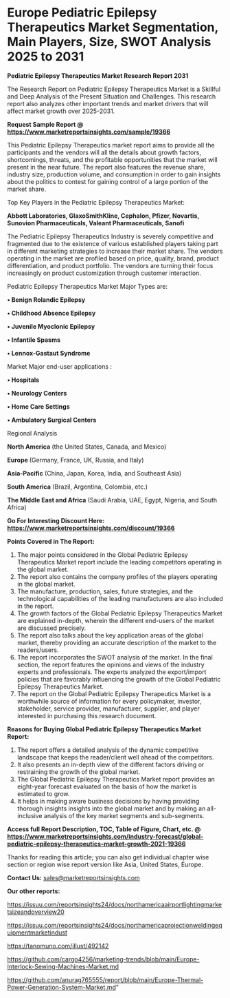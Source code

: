 # Europe Pediatric Epilepsy Therapeutics Market Segmentation, Main Players, Size, SWOT Analysis 2025 to 2031

<strong>Pediatric Epilepsy Therapeutics Market Research Report 2031</strong>

The Research Report on Pediatric Epilepsy Therapeutics Market is a Skillful and Deep Analysis of the Present Situation and Challenges. This research report also analyzes other important trends and market drivers that will affect market growth over 2025-2031.

<strong>Request Sample Report @ <a href=https://www.marketreportsinsights.com/sample/19366>https://www.marketreportsinsights.com/sample/19366</a></strong>

This Pediatric Epilepsy Therapeutics market report aims to provide all the participants and the vendors will all the details about growth factors, shortcomings, threats, and the profitable opportunities that the market will present in the near future. The report also features the revenue share, industry size, production volume, and consumption in order to gain insights about the politics to contest for gaining control of a large portion of the market share.

Top Key Players in the Pediatric Epilepsy Therapeutics Market:

<strong>Abbott Laboratories, GlaxoSmithKline, Cephalon, Pfizer, Novartis, Sunovion Pharmaceuticals, Valeant Pharmaceuticals, Sanofi</strong>

The Pediatric Epilepsy Therapeutics Industry is severely competitive and fragmented due to the existence of various established players taking part in different marketing strategies to increase their market share. The vendors operating in the market are profiled based on price, quality, brand, product differentiation, and product portfolio. The vendors are turning their focus increasingly on product customization through customer interaction.

Pediatric Epilepsy Therapeutics Market Major Types are:

<strong>• Benign Rolandic Epilepsy

• Childhood Absence Epilepsy

• Juvenile Myoclonic Epilepsy

• Infantile Spasms

• Lennox-Gastaut Syndrome</strong>

Market Major end-user applications :

<strong>• Hospitals

• Neurology Centers

• Home Care Settings

• Ambulatory Surgical Centers</strong>

Regional Analysis

</u><strong><b>North America</b></strong> (the United States, Canada, and Mexico)

<strong><b>Europe </b></strong>(Germany, France, UK, Russia, and Italy)

<strong><b>Asia-Pacific</b></strong> (China, Japan, Korea, India, and Southeast Asia)

<strong><b>South America</b></strong> (Brazil, Argentina, Colombia, etc.)

<strong><b>The Middle East and Africa</b></strong> (Saudi Arabia, UAE, Egypt, Nigeria, and South Africa)

<strong>Go For Interesting Discount Here: <a href=https://www.marketreportsinsights.com/discount/19366>https://www.marketreportsinsights.com/discount/19366</a></strong>

<strong>Points Covered in The Report:</strong>
<ol>
  <li>The major points considered in the Global Pediatric Epilepsy Therapeutics Market report include the leading competitors operating in the global market.</li>
  <li>The report also contains the company profiles of the players operating in the global market.</li>
  <li>The manufacture, production, sales, future strategies, and the technological capabilities of the leading manufacturers are also included in the report.</li>
  <li>The growth factors of the Global Pediatric Epilepsy Therapeutics Market are explained in-depth, wherein the different end-users of the market are discussed precisely.</li>
  <li>The report also talks about the key application areas of the global market, thereby providing an accurate description of the market to the readers/users.</li>
  <li>The report incorporates the SWOT analysis of the market. In the final section, the report features the opinions and views of the industry experts and professionals. The experts analyzed the export/import policies that are favorably influencing the growth of the Global Pediatric Epilepsy Therapeutics Market.</li>
  <li>The report on the Global Pediatric Epilepsy Therapeutics Market is a worthwhile source of information for every policymaker, investor, stakeholder, service provider, manufacturer, supplier, and player interested in purchasing this research document.</li>
</ol>
<strong>Reasons for Buying Global Pediatric Epilepsy Therapeutics Market Report:</strong>

<ol>
  <li>The report offers a detailed analysis of the dynamic competitive landscape that keeps the reader/client well ahead of the competitors.</li>
  <li>It also presents an in-depth view of the different factors driving or restraining the growth of the global market.</li>
  <li>The Global Pediatric Epilepsy Therapeutics Market report provides an eight-year forecast evaluated on the basis of how the market is estimated to grow.</li>
  <li>It helps in making aware business decisions by having providing thorough insights insights into the global market and by making an all-inclusive analysis of the key market segments and sub-segments.</li>
</ol>
<strong>Access full Report Description, TOC, Table of Figure, Chart, etc. @ <a href=https://www.marketreportsinsights.com/industry-forecast/global-pediatric-epilepsy-therapeutics-market-growth-2021-19366>https://www.marketreportsinsights.com/industry-forecast/global-pediatric-epilepsy-therapeutics-market-growth-2021-19366</a></strong>


Thanks for reading this article; you can also get individual chapter wise section or region wise report version like Asia, United States, Europe.

<strong>Contact Us:</strong>
sales@marketreportsinsights.com

<strong>Our other reports:</strong>

<a href=https://issuu.com/reportsinsights24/docs/northamericaairportlightingmarketsizeandoverview20>https://issuu.com/reportsinsights24/docs/northamericaairportlightingmarketsizeandoverview20</a>

<a href=https://issuu.com/reportsinsights24/docs/northamericaprojectionweldingequipmentmarketindust>https://issuu.com/reportsinsights24/docs/northamericaprojectionweldingequipmentmarketindust</a>

<a href=https://tanomuno.com/illust/492142>https://tanomuno.com/illust/492142</a>

<a href=https://github.com/cargo4256/marketing-trends/blob/main/Europe-Interlock-Sewing-Machines-Market.md>https://github.com/cargo4256/marketing-trends/blob/main/Europe-Interlock-Sewing-Machines-Market.md</a>

<a href=https://github.com/anurag765555/report/blob/main/Europe-Thermal-Power-Generation-System-Market.md>https://github.com/anurag765555/report/blob/main/Europe-Thermal-Power-Generation-System-Market.md</a>"

